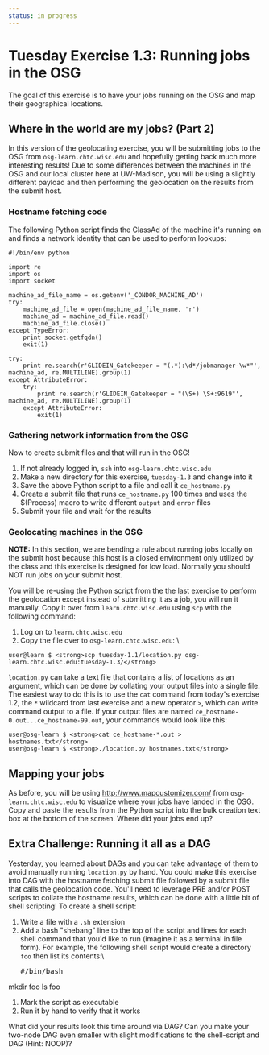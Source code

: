 ```yaml
---
status: in progress
---
```


Tuesday Exercise 1.3: Running jobs in the OSG
=============================================

The goal of this exercise is to have your jobs running on the OSG and map their geographical locations.

Where in the world are my jobs? (Part 2)
----------------------------------------

In this version of the geolocating exercise, you will be submitting jobs to the OSG from `osg-learn.chtc.wisc.edu` and
hopefully getting back much more interesting results!
Due to some differences between the machines in the OSG and our local cluster here at UW-Madison, you will be using a
slightly different payload and then performing the geolocation on the results from the submit host.

### Hostname fetching code

The following Python script finds the ClassAd of the machine it's running on and finds a network identity that can be
used to perform lookups:

``` file
#!/bin/env python

import re
import os
import socket

machine_ad_file_name = os.getenv('_CONDOR_MACHINE_AD')
try:
    machine_ad_file = open(machine_ad_file_name, 'r')
    machine_ad = machine_ad_file.read()
    machine_ad_file.close()
except TypeError:
    print socket.getfqdn()
    exit(1)

try:
    print re.search(r'GLIDEIN_Gatekeeper = "(.*):\d*/jobmanager-\w*"', machine_ad, re.MULTILINE).group(1)
except AttributeError:
    try:
        print re.search(r'GLIDEIN_Gatekeeper = "(\S+) \S+:9619"', machine_ad, re.MULTILINE).group(1)
    except AttributeError:
        exit(1)
```

### Gathering network information from the OSG

Now to create submit files and that will run in the OSG!

1. If not already logged in, `ssh` into `osg-learn.chtc.wisc.edu`
2. Make a new directory for this exercise, `tuesday-1.3` and change into it
3. Save the above Python script to a file and call it `ce_hostname.py`
4. Create a submit file that runs `ce_hostname.py` 100 times and uses the $(Process) macro to write different `output`
   and `error` files
5. Submit your file and wait for the results

### Geolocating machines in the OSG

**NOTE:** In this section, we are bending a rule about running jobs locally on the submit host because this host is a
closed environment only utilized by the class and this exercise is designed for low load.
Normally you should NOT run jobs on your submit host.

You will be re-using the Python script from the the last exercise to perform the geolocation except instead of submitting it as a job, you will run it manually. Copy it over from `learn.chtc.wisc.edu` using `scp` with the following command:

1.  Log on to `learn.chtc.wisc.edu`
2.  Copy the file over to `osg-learn.chtc.wisc.edu`: \\

``` console
user@learn $ <strong>scp tuesday-1.1/location.py osg-learn.chtc.wisc.edu:tuesday-1.3/</strong>
```

`location.py` can take a text file that contains a list of locations as an argument, which can be done by collating your output files into a single file. The easiest way to do this is to use the `cat` command from today's exercise 1.2, the `*` wildcard from last exercise and a new operator `>`, which can write command output to a file. If your output files are named `ce_hostname-0.out...ce_hostname-99.out`, your commands would look like this:

``` console
user@osg-learn $ <strong>cat ce_hostname-*.out > hostnames.txt</strong>
user@osg-learn $ <strong>./location.py hostnames.txt</strong>
```

Mapping your jobs
-----------------

As before, you will be using <http://www.mapcustomizer.com/> from `osg-learn.chtc.wisc.edu` to visualize where your jobs have landed in the OSG. Copy and paste the results from the Python script into the bulk creation text box at the bottom of the screen. Where did your jobs end up?

Extra Challenge: Running it all as a DAG
----------------------------------------

Yesterday, you learned about DAGs and you can take advantage of them to avoid manually running `location.py` by hand. You could make this exercise into DAG with the hostname fetching submit file followed by a submit file that calls the geolocation code. You'll need to leverage PRE and/or POST scripts to collate the hostname results, which can be done with a little bit of shell scripting! To create a shell script:

1.  Write a file with a `.sh` extension
2.  Add a bash "shebang" line to the top of the script and lines for each shell command that you'd like to run (imagine it as a terminal in file form). For example, the following shell script would create a directory `foo` then list its contents:\\ <pre class="file">\#/bin/bash

mkdir foo ls foo </pre>

1.  Mark the script as executable
2.  Run it by hand to verify that it works

What did your results look this time around via DAG? Can you make your two-node DAG even smaller with slight modifications to the shell-script and DAG (Hint: NOOP)?

